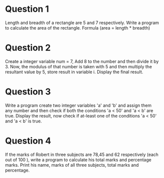 # Question 1
Length and breadth of a rectangle are 5 and 7 respectively. Write a program to calculate the area of the rectangle.
Formula (area = length * breadth)

# Question 2
Create a integer variable num = 7, Add 8 to the number and then divide it by 3. Now, the modulus of that number is taken with 5 and then multiply the resultant value by 5, store result in variable i. Display the final result.

# Question 3
Write a program create two integer variables 'a' and 'b' and assign them any number and then check if both the conditions 'a < 50' and 'a < b' are true. Display the result, now check if at-least one of the conditions 'a < 50' and 'a < b' is true.

# Question 4
If the marks of Robert in three subjects are 78,45 and 62 respectively (each out of 100 ), write a program to calculate his total marks and percentage marks. Print his name, marks of all three subjects, total marks and percentage.
